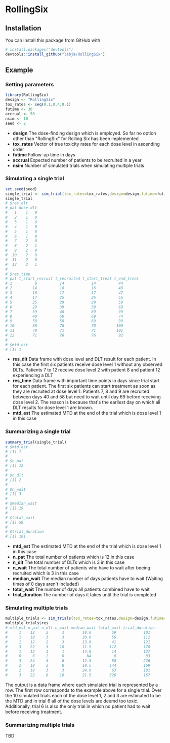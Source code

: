 # RollingSix

## Installation

You can install this package from GitHub with
``` r
# install.packages("devtools")
devtools::install_github("labja/RollingSix")
```

## Example

### Setting parameters 
``` r
library(RollingSix)
design <- "RollingSix"
tox_rates <- seq(0.1,0.4,0.1)
futime <- 30
accrual <- 50
nsim <- 10
seed <- 2
```
* **design** The dose-finding design which is employed. So far no option other than "RollingSix" for Rolling Six has been implemented
* **tox_rates** Vector of true toxicity rates for each dose level in ascending order
* **futime** Follow-up time in days
* **accrual** Expected number of patients to be recruited in a year
* **nsim** Number of simulated trials when simulating multiple trials

### Simulating a single trial
``` r
set.seed(seed)
single_trial <- sim_trial(tox_rates=tox_rates,design=design,futime=futime,accrual=accrual)
single_trial
# $res_dlt
# pat dose dlt
#   1    1   0
#   2    1   0
#   3    1   0
#   4    1   0
#   5    1   0
#   6    1   0
#   7    2   0
#   8    2   1
#   9    2   0
#  10    2   0
#  11    2   0
#  12    2   1
# 
# $res_time
# pat t_start_recruit t_recruited t_start_treat t_end_treat
# 1          0          14            14          44
# 2         14          16            16          46
# 3         16          17            17          47
# 4         17          25            25          55
# 5         25          29            29          59
# 6         29          39            39          69
# 7         39          40            69          99
# 8         40          50            69          74
# 9         50          58            69          99
# 10        58          70            70         100
# 11        70          71            71         101
# 12        71          76            76          92
# 
# $mtd_est
# [1] 1
```
* **res_dlt** Data frame with dose level and DLT result for each patient. In this case the first six patients receive dose level 1 without any observed DLTs. Patients 7 to 12 receive dose level 2 with patient 8 and patient 12 experiencing a DLT
* **res_time** Data frame with important time points in days since trial start for each patient. The first six patients can start treatment as soon as they are recruited at dose level 1. Patients 7, 8 and 9 are recruited between days 40 and 58 but need to wait until day 69 before receiving dose level 2. The reason is because that's the earliest day on which all DLT results for dose level 1 are known.
* **mtd_est** The estimated MTD at the end of the trial which is dose level 1 in this case 

### Summarizing a single trial
``` r
summary_trial(single_trial)
# $mtd_est
# [1] 1
# 
# $n_pat
# [1] 12
# 
# $n_dlt
# [1] 2
# 
# $n_wait
# [1] 3
# 
# $median_wait
# [1] 19
# 
# $total_wait
# [1] 59
# 
# $trial_duration
# [1] 101
```

* **mtd_est** The estimated MTD at the end of the trial which is dose level 1 in this case 
* **n_pat** The total number of patients which is 12 in this case
* **n_dlt** The total number of DLTs which is 3 in this case
* **n_wait** The total number of patients who have to wait after beeing recruited which is 3 in this case
* **median_wait** The median number of days patients have to wait (Waiting times of 0 days aren't included)
* **total_wait** The number of days all patients combined have to wait
* **trial_duration** The number of days it takes until the trial is completed

### Simulating multiple trials
``` r
multiple_trials <- sim_trials(tox_rates=tox_rates,design=design,futime=futime,accrual=accrual,nsim=nsim,seed=seed)
multiple_trials$res
# mtd_est n_pat n_dlt n_wait median_wait total_wait trial_duration
#     1    12     2      3        19.0         59            101
#     1    10     3      3        20.0         56            112
#     1    12     2      3        13.0         41            121
#     3    22     3     10        11.5        112            170
#     1    12     3      1        14.0         14            137
#     0     6     2      0          NA          0             83
#     3    24     5      6        12.5         80            226
#     2    18     2      8        19.5        144            169
#     2    18     3      3        24.0         63            181
#     3    22     6     16        21.5        326            167
```
The output is a data frame where each simulated trial is represented by a row. The first row corresponds to the example above for a single trial. Over the 10 simulated trials each of the dose level 1, 2 and 3 are estimated to be the MTD and in trial 6 all of the dose levels are deemd too toxic. Additionally, trial 6 is also the only trial in which no patient had to wait before receiving treatment.

### Summarizing multiple trials
TBD

